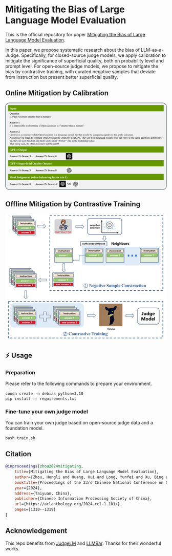 # Mitigating the Bias of Large Language Model Evaluation

This is the official repository for paper [Mitigating the Bias of Large Language Model Evaluation](https://arxiv.org/abs/2409.16788).

In this paper, we propose systematic research about the bias of LLM-as-a-Judge. Specifically, for closed-source judge models, we apply calibration to mitigate the significance of superficial quality, both on probability level and prompt level. For open-source judge models, we propose to mitigate the bias by contrastive training, with curated negative samples that deviate from instruction but present better superficial quality.

## Online Mitigation by Calibration

![Online Mitigation by Calibration](https://github.com/Joe-Hall-Lee/Debias/blob/main/assets/superficial-quality.png)

## Offline Mitigation by Contrastive Training

![Offline Mitigation by Contrastive Training](https://github.com/Joe-Hall-Lee/Debias/blob/main/assets/train.png)

## ⚡️ Usage

### Preparation

Please refer to the following commands to prepare your environment.

```shell
conda create -n debias python=3.10
pip install -r requirements.txt
```

### Fine-tune your own judge model

You can train your own judge based on open-source judge data and a foundation model.

```shell
bash train.sh
```

## Citation

```bibtex
@inproceedings{zhou2024mitigating,
    title={Mitigating the Bias of Large Language Model Evaluation},
    author={Zhou, Hongli and Huang, Hui and Long, Yunfei and Xu, Bing and Zhu, Conghui and Cao, Hailong and Yang, Muyun and Zhao, Tiejun},
    booktitle={Proceedings of the 23rd Chinese National Conference on Computational Linguistics (Volume 1: Main Conference)},
    year={2024},
    address={Taiyuan, China},
    publisher={Chinese Information Processing Society of China},
    url={https://aclanthology.org/2024.ccl-1.101/},
    pages={1310--1319}
}
```

## Acknowledgement

This repo benefits from [JudgeLM](https://github.com/baaivision/JudgeLM) and [LLMBar](https://github.com/princeton-nlp/LLMBar). Thanks for their wonderful works.
